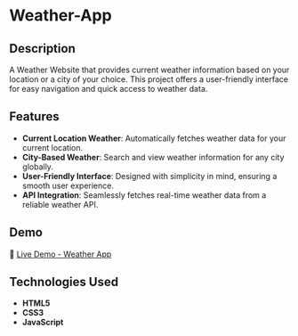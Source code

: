 # Weather-App

## Description
A Weather Website that provides current weather information based on your location or a city of your choice. This project offers a user-friendly interface for easy navigation and quick access to weather data.

## Features
- **Current Location Weather**: Automatically fetches weather data for your current location.
- **City-Based Weather**: Search and view weather information for any city globally.
- **User-Friendly Interface**: Designed with simplicity in mind, ensuring a smooth user experience.
- **API Integration**: Seamlessly fetches real-time weather data from a reliable weather API.

## Demo
🔗 [Live Demo - Weather App](https://weather-app-himanshu.netlify.app/)

## Technologies Used
- **HTML5**
- **CSS3**
- **JavaScript**
